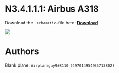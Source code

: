 # N3.4.1.1.1: Airbus A318

Download the `.schematic`-file here: **[Download](https://bte-n.github.io/resources/N3/4/1/A318.schematic)**

![](https://bte-n.github.io/resources/N3/4/1/a318-aib.png)  

# Authors

Blank plane: `Airplaneguy9#8110 (497014954935713802)`    
